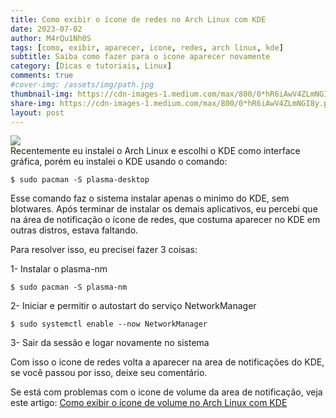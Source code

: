 ```yaml
---
title: Como exibir o ícone de redes no Arch Linux com KDE
date: 2023-07-02
author: M4rQu1Nh0S
tags: [como, exibir, aparecer, icone, redes, arch linux, kde]
subtitle: Saiba como fazer para o icone aparecer novamente
category: [Dicas e tutoriais, Linux]
comments: true
#cover-img: /assets/img/path.jpg
thumbnail-img: https://cdn-images-1.medium.com/max/800/0*hR6iAwV4ZLmNGI8y.png
share-img: https://cdn-images-1.medium.com/max/800/0*hR6iAwV4ZLmNGI8y.png
layout: post
---
```


![](https://cdn-images-1.medium.com/max/800/0*hR6iAwV4ZLmNGI8y.png)<br/>
Recentemente eu instalei o Arch Linux e escolhi o KDE como interface gráfica, porém eu instalei o KDE usando o comando:

    $ sudo pacman -S plasma-desktop

Esse comando faz o sistema instalar apenas o minimo do KDE, sem blotwares. Após terminar de instalar os demais aplicativos, eu percebi que na área de notificação o ícone de redes, que costuma aparecer no KDE em outras distros, estava faltando.

Para resolver isso, eu precisei fazer 3 coisas:

1- Instalar o plasma-nm

    $ sudo pacman -S plasma-nm

2- Iniciar e permitir o autostart do serviço NetworkManager

    $ sudo systemctl enable --now NetworkManager

3- Sair da sessão e logar novamente no sistema

Com isso o icone de redes volta a aparecer na area de notificações do KDE, se você passou por isso, deixe seu comentário.

Se está com problemas com o icone de volume da area de notificação, veja este artigo:
[Como exibir o ícone de volume no Arch Linux com KDE](https://marcosfs93.blogspot.com/2023/06/como-exibir-o-icone-de-volume-no-arch.html)

